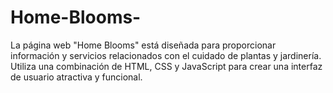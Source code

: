 # Home-Blooms-
La página web "Home Blooms" está diseñada para proporcionar información y servicios relacionados con el cuidado de plantas y jardinería. Utiliza una combinación de HTML, CSS y JavaScript para crear una interfaz de usuario atractiva y funcional. 
